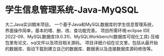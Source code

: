 # 学生信息管理系统-Java-MyQSQL
大二Java实训期末项目。
一个基于Java和MySQL数据库的学生信息管理系统，界面操作简单，基本的增、删、改、查功能完善。
项目所需环境:eclipse IDE 2022-09、MySQL数据库(8.0.31)、MySQLWorkbench(数据库可视化工具)
压缩包里有论文、sql文件以及项目相关源码。
项目详细介绍在论文里，包括从最开始的数据库、驱动下载到建立自己的数据库、数据表以及连接数据库源码修改等。

